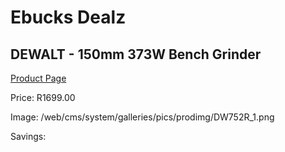 
# Ebucks Dealz
## DEWALT - 150mm 373W Bench Grinder
[Product Page](https://www.ebucks.com/web/shop/productSelected.do?prodId=1070072627&catId=998409624)

Price: R1699.00

Image: /web/cms/system/galleries/pics/prodimg/DW752R_1.png

Savings: 


	